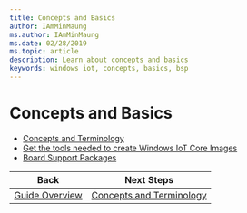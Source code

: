 ```yaml
---
title: Concepts and Basics
author: IAmMinMaung
ms.author: IAmMinMaung
ms.date: 02/28/2019
ms.topic: article
description: Learn about concepts and basics
keywords: windows iot, concepts, basics, bsp
---
```


# Concepts and Basics 
* [Concepts and Terminology](ConceptsTerminology.md)
* [Get the tools needed to create Windows IoT Core Images](ToolsNeeded.md)
* [Board Support Packages](BoardSupportPackages.md)





|Back|Next Steps|
|---|---|
|[Guide Overview](../GuideOverview.md)|[Concepts and Terminology](ConceptsTerminology.md)|
